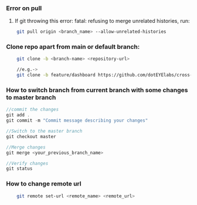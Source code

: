### Error on pull
1. If git throwing this error: fatal: refusing to merge unrelated histories, run:
```bash
    git pull origin <branch_name> --allow-unrelated-histories
```

### Clone repo apart from main or default branch:
```bash
    git clone -b <branch-name> <repository-url>

    //e.g.->
    git clone -b feature/dashboard https://github.com/dotEYElabs/cross-web-interface.git
```

### How to switch branch from current branch with some changes to master branch
```js
//commit the changes
git add .
git commit -m "Commit message describing your changes"

//Switch to the master branch
git checkout master

//Merge changes
git merge <your_previous_branch_name>

//Verify changes
git status
```

### How to change remote url
```bash
    git remote set-url <remote_name> <remote_url>
```


